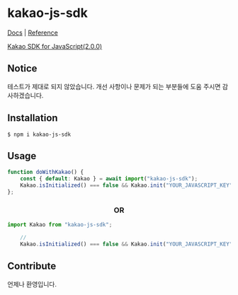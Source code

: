 # kakao-js-sdk

[Docs](https://developers.kakao.com/docs/latest/ko/kakaologin/js) |
[Reference](https://developers.kakao.com/sdk/reference/js/release/Kakao.html)

[Kakao SDK for JavaScript(2.0.0)](https://developers.kakao.com/docs/latest/ko/sdk-download/js)

## Notice

테스트가 제대로 되지 않았습니다. 개선 사항이나 문제가 되는 부분들에 도움 주시면 감사하겠습니다.


## Installation

```
$ npm i kakao-js-sdk
```

## Usage

```ts
function doWithKakao() {
    const { default: Kakao } = await import("kakao-js-sdk");
    Kakao.isInitialized() === false && Kakao.init("YOUR_JAVASCRIPT_KEY");
};
```

### <center> OR </center>
```ts
import Kakao from "kakao-js-sdk";

    //
    Kakao.isInitialized() === false && Kakao.init("YOUR_JAVASCRIPT_KEY");
```

## Contribute

언제나 환영입니다.
